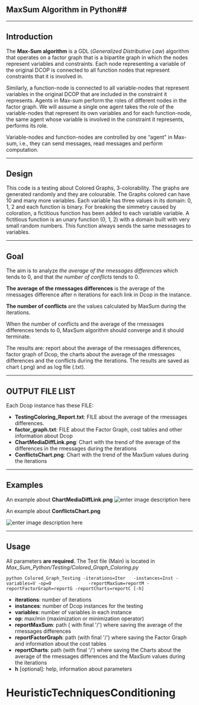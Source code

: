 ﻿## MaxSum Algorithm in Python##

----------


## Introduction ##

The **Max-Sum algorithm** is a GDL (_Generalized Distributive Law_) algorithm that operates on a factor graph that is a bipartite graph in which the nodes represent variables and constraints. Each node representing a variable of the original DCOP is connected to all function nodes that represent constraints that it is involved in.

Similarly, a function-node is connected to all variable-nodes that represent variables in the original DCOP that are included in the constraint it represents. Agents in Max-sum perform the roles of different nodes in the factor graph. We will assume a single one agent takes the role of the variable-nodes that represent its own variables and for each function-node, the same agent whose variable is involved in the constraint it represents, performs its role. 

Variable-nodes and function-nodes are controlled by one “agent" in Max-sum, i.e., they can send messages, read messages and perform computation.

----------------
## Design ##

This code is a testing about Colored Graphs, 3-colorability. The graphs are generated randomly and they are colourable.
The Graphs colored can have 10 and many more variables. Each variable has three values in its domain: 0, 1, 2 and each function is binary. For breaking the simmetry caused by coloration, a fictitious function has been added to each variable variable. A fictitious function is an unary function (0, 1, 2) with a domain built with very small random numbers. This function always sends the same messsages to variables. 

----------
## Goal ##

The aim is to analyze _the average of the rmessages differences_ which tends to 0, and that _the number of conflicts_ tends to 0. 

**The average of the rmessages differences** is the average of the rmessages difference after n iterations for each link in Dcop in the instance.

**The number of conflicts** are the values calculated by MaxSum  during the iterations.

When the number of conflicts and the average of the rmessages differences tends to 0, MaxSum algorithm should converge and it should terminate.

The results are: report about the average of the rmessages differences,  factor graph of Dcop, the charts about the average of the rmessages differences and the conflicts during the iterations. The results are saved as chart (.png) and as log file (.txt).

----------

## OUTPUT FILE LIST ##
Each Dcop instance has these FILE:

 - **TestingColoring_Report.txt**:  FILE about the average of the rmessages differences. 
 - **factor_graph.txt**:  FILE about the Factor Graph, cost tables and other information about Dcop
 - **ChartMediaDiffLink.png**:  Chart with the trend of the average of the differences in the rmessages during the iterations 
 - **ConflictsChart.png**:  Chart with the trend of the MaxSum values during the iterations 

----------

## Examples ##

An example about **ChartMediaDiffLink.png**
![enter image description here](https://lh3.googleusercontent.com/Lyt3Y_I10kLt-4vzOaNXACTJJfzDOLbmSeYlIqaJFEN6qfQq4fUygKAyFY1HQw7cQrfWvtDsvmMe=s800 "ChartMediaDiffLink_RUN_0.png")

An example about **ConflictsChart.png**

![enter image description here](https://lh3.googleusercontent.com/JyYrQXxgLmEHyQACzC1IoMKp5tz0bdz1p1yDZDF6Qg7VQLxHq5t5I_h0Fx9UFxf_q9ZgSQp1Lo7s=s800 "ConflictsChart_RUN_0.png")


----------

## Usage ##

All parameters **are required**. The Test file (Main) is located in _Max_Sum_Python/Testing/Colored_Graph_Coloring.py_
```
python Colored_Graph_Testing -iterations=Iter   -instances=Inst -variables=V -op=O              -reportMaxSum=reportM -reportFactorGraph=reportG -reportCharts=reportC [-h]
```

 - **iterations**: number of iterations
 - **instances**: number of Dcop instances for the testing
 -  **variables**: number of variables in each instance
 -  **op**: max/min (maximization or minimization operator) 
 -  **reportMaxSum**: path ( with final '/')  where saving the average of the rmessages differences
 -  **reportFactorGraph**: path (with final '/') where saving the Factor Graph and information about the cost tables 
 -  **reportCharts**: path (with final '/') where saving the Charts about the average of the rmessages differences and  the MaxSum values during the iterations 
 - **h** [optional]: help, information about parameters

# HeuristicTechniquesConditioning
